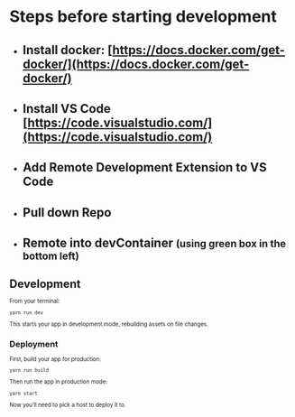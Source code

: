 # Steps before starting development

- ## Install docker: [https://docs.docker.com/get-docker/](https://docs.docker.com/get-docker/)

- ## Install VS Code [https://code.visualstudio.com/](https://code.visualstudio.com/)

- ## Add Remote Development Extension to VS Code

- ## Pull down Repo

- ## Remote into devContainer <small>(using green box in the bottom left)<small>

# Development

From your terminal:

```sh
yarn run dev
```

This starts your app in development mode, rebuilding assets on file changes.

## Deployment

First, build your app for production:

```sh
yarn run build
```

Then run the app in production mode:

```sh
yarn start
```

Now you'll need to pick a host to deploy it to.
